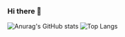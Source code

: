 ### Hi there 👋

![Anurag's GitHub stats](https://github-readme-stats.vercel.app/api?username=pedroandradev&show_icons=true&bg_color=00000000)
![Top Langs](https://github-readme-stats.vercel.app/api/top-langs/?username=pedroandradev&langs_count=8&bg_color=00000000)
<!--
**Sharkgsn/Sharkgsn** is a ✨ _special_ ✨ repository because its `README.md` (this file) appears on your GitHub profile.

Here are some ideas to get you started:

- 🔭 I’m currently working on ...
- 🌱 I’m currently learning ...
- 👯 I’m looking to collaborate on ...
- 🤔 I’m looking for help with ...
- 💬 Ask me about ...
- 📫 How to reach me: ...
- 😄 Pronouns: ...
- ⚡ Fun fact: ...
-->
